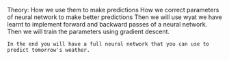 Theory:
    How we use them to make predictions
    How we correct parameters of neural network to make better predictions
    Then we will use wyat we have learnt to implement forward and backward passes of a neural network.
    Then we will train the parameters using gradient descent.

    In the end you will have a full neural network that you can use to predict tomorrow's weather.